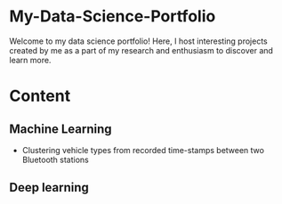 # My-Data-Science-Portfolio
Welcome to my data science portfolio! Here, I host interesting projects created by me as a part of my research and enthusiasm to discover and learn more.

# Content
## Machine Learning
* Clustering vehicle types from recorded time-stamps between two Bluetooth stations

## Deep learning
